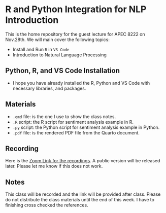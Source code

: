# R and Python Integration for NLP Introduction

This is the home repository for the guest lecture for APEC 8222 on Nov.28th. We will main cover the following topics:

- Install and Run `R` in `VS Code`
- Introduction to Natural Language Processing

## Python, R, and VS Code Installation

- I hope you have already installed the R, Python and VS Code with necessary libraries, and packages.

## Materials

- `.qmd` file: is the one I use to show the class notes.
- `.R` script: the R script for sentiment analysis example in R.
- `.py` script: the Python script for sentiment analysis example in Python.
- `.pdf` file: is the rendered PDF file from the Quarto document.

## Recording

Here is the [Zoom Link for the recordings](https://umn.zoom.us/rec/share/fpFpHmS4QeQhqD1LKvw_f7r5HvHGvP2HQywi44BfLaQsizIB_udqqQlEaRhUSH95.hDq3Qwhnt13ZLfEg). A public version will be released later. Please let me know if this does not work.


## Notes

This class will be recorded and the link will be provided after class. Please do not distribute the class materials until the end of this week. I have to finishing cross checked the references.

